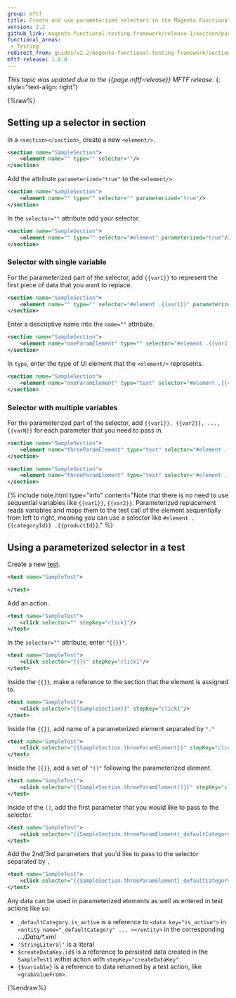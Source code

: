 ```yaml
---
group: mftf
title: Create and use parameterized selectors in the Magento Functional Testing Framework
version: 2.2
github_link: magento-functional-testing-framework/release-1/section/parameterized-selectors.md
functional_areas:
 - Testing
redirect_from: guides/v2.2/magento-functional-testing-framework/section/parameterized-selectors.html
mftf-release: 1.0.0
---
```


_This topic was updated due to the {{page.mftf-release}} MFTF release._
{: style="text-align: right"}

{%raw%}

## Setting up a selector in section

In a `<section></section>`, create a new `<element/>`.

```xml
<section name="SampleSection">
    <element name="" type="" selector=""/>
</section>
```

Add the attribute `parameterized="true"` to the `<element/>`.

```xml
<section name="SampleSection">
    <element name="" type="" selector="" parameterized="true"/>
</section>
```

In the `selector=""` attribute add your selector.

```xml
<section name="SampleSection">
    <element name="" type="" selector="#element" parameterized="true"/>
</section>
```

### Selector with single variable

For the parameterized part of the selector, add `{{var1}}` to represent the first piece of data that you want to replace.

```xml
<section name="SampleSection">
    <element name="" type="" selector="#element .{{var1}}" parameterized="true"/>
</section>
```

Enter a descriptive name into the `name=""` attribute.

```xml
<section name="SampleSection">
    <element name="oneParamElement" type="" selector="#element .{{var1}}" parameterized="true"/>
</section>
```

In `type`, enter the type of UI element that the `<element/>` represents.

```xml
<section name="SampleSection">
    <element name="oneParamElement" type="text" selector="#element .{{var1}}" parameterized="true"/>
</section>
```

### Selector with multiple variables

For the parameterized part of the selector, add `{{var1}}, {{var2}}, ..., {{varN}}` for each parameter that you need to pass in.

```xml
<section name="SampleSection">
    <element name="threeParamElement" type="text" selector="#element .{{var1}} .{{var2}}" parameterized="true"/>
</section>
```

```xml
<section name="SampleSection">
    <element name="threeParamElement" type="text" selector="#element .{{var1}} .{{var2}}-{{var3}}" parameterized="true"/>
</section>
```

{%
include note.html
type="info"
content="Note that there is no need to use sequential variables like `{{var1}}`, `{{var2}}`.
Parameterized replacement reads variables and maps them to the test call of the element sequentially from left to right, meaning you can use a selector like `#element .{{categoryId}} .{{productId}}`."
%}

## Using a parameterized selector in a test

Create a new [test].

```xml
<test name="SampleTest">

</test>
```

Add an action.

```xml
<test name="SampleTest">
    <click selector="" stepKey="click1"/>
</test>
```

In the `selector=""` attribute, enter `"{{}}"`.

```xml
<test name="SampleTest">
    <click selector="{{}}" stepKey="click1"/>
</test>
```

Inside the `{{}}`, make a reference to the section that the element is assigned to.

```xml
<test name="SampleTest">
    <click selector="{{SampleSection}}" stepKey="click1"/>
</test>
```

Inside the `{{}}`, add name of a parameterized element separated by `"."`

```xml
<test name="SampleTest">
    <click selector="{{SampleSection.threeParamElement}}" stepKey="click1"/>
</test>
```

Inside the `{{}}`, add a set of `"()"` following the parameterized element.

```xml
<test name="SampleTest">
    <click selector="{{SampleSection.threeParamElement()}}" stepKey="click1"/>
</test>
```

Inside of the `()`, add the first parameter that you would like to pass to the selector.

```xml
<test name="SampleTest">
    <click selector="{{SampleSection.threeParamElement(_defaultCategory.is_active)}}" stepKey="click1"/>
</test>
```

Add the 2nd/3rd parameters that you'd like to pass to the selector separated by `, `

```xml
<test name="SampleTest">
    <click selector="{{SampleSection.threeParamElement(_defaultCategory.is_active,'StringLiteral',$createDataKey.id$)}}" stepKey="click1"/>
</test>
```

Any data can be used in parameterized elements as well as entered in test actions like so:

* `_defaultCategory.is_active` is a reference to `<data key="is_active">` in `<entity name="_defaultCategory" ... ></entity>` in the corresponding _.../Data/*.xml_
* `'StringLiteral'` is a literal
* `$createDataKey.id$` is a reference to persisted data created in the `SampleTest1` within action with `stepKey="createDataKey"`
* `{$variable}` is a reference to data returned by a test action, like `<grabValueFrom>`.

{%endraw%}


<!-- LINK DEFINITIONS -->

<!-- Internal -->



<!-- LINK DEFINITIONS -->

<!-- Internal -->

[test]: ../cest.html







